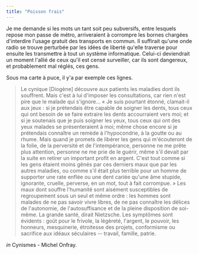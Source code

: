 ```yaml
---
title: "Poisson frais"
---
```


Je me demande si les mots un tant soit peu subversifs, entre lesquels repose
mon passe de métro, arriveraient à corrompre les bornes chargées d'interdire
l'usage gratuit des transports en commun. Il suffirait qu'une onde radio se
trouve perturbée par les idées de liberté qu'elle traverse pour ensuite les
transmettre à tout un système informatique. Celui-ci deviendrait un moment
l'allié de ceux qu'il est censé surveiller, car ils sont dangereux, et
probablement mal réglés, ces gens.

Sous ma carte à puce, il y'a par exemple ces lignes.

> Le cynique [Diogène] découvre aux patients les maladies dont ils souffrent.
Mais c'est à lui d'imposer les consultations, car rien n'est pire que le
malade qui s'ignore... « Je suis pourtant étonné, clamait-il aux jeux : si je
prétendais être capable de soigner les dents, tous ceux qui ont besoin de se
faire extraire les dents accourraient vers moi; et si je soutenais que je puis
soigner les yeux, tous ceux qui ont des yeux malades se présenteraient à moi;
même chose encore si je prétendais connaître un remède à l'hypocondrie, à la
goutte ou au rhume. Mais quand je promets de libérer les gens qui m'écouteront
de la folie, de la perversité et de l'intempérance, personne ne me prête plus
attention, personne ne me prie de le guérir, même s'il devait par la suite en
retirer un important profit en argent. C'est tout comme si les gens étaient
moins gênés par ces derniers maux que par les autres maladies, ou comme s'il
était plus terrible pour un homme de supporter une rate enflée ou une dent
cariée qu'une âme stupide, ignorante, cruelle, perverse, en un mot, tout à
fait corrompue. » Les maux dont souffre l'humanité sont aisément susceptibles
de regroupement sous un seul et même ordre : les hommes sont malades de ne pas
savoir vivre libres, de ne pas connaître les délices de l'autonomie, de
l'autosuffisance et de la pleine disposition de soi-même. La grande santé,
dirait Nietzsche. Les symptômes sont évidents : goût pour le frivole, la
légèreté, l'argent, le pouvoir, les honneurs, mesquinerie, étroitesse des
projets, conformisme ou sacrifice aux idéaux séculaires -- travail, famille,
patrie.

_in_ Cynismes - Michel Onfray.

